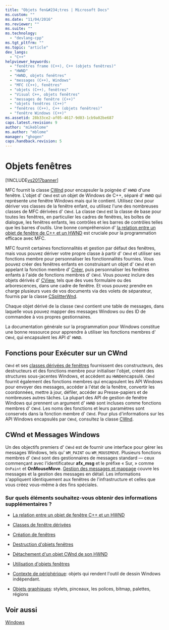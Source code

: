 ```yaml
---
title: "Objets fen&#234;tres | Microsoft Docs"
ms.custom: ""
ms.date: "11/04/2016"
ms.reviewer: ""
ms.suite: ""
ms.technology: 
  - "devlang-cpp"
ms.tgt_pltfrm: ""
ms.topic: "article"
dev_langs: 
  - "C++"
helpviewer_keywords: 
  - "fenêtres frame (C++), C++ (objets fenêtres)"
  - "HWND"
  - "HWND, objets fenêtres"
  - "messages (C++), Windows"
  - "MFC (C++), fenêtres"
  - "objets (C++), fenêtres"
  - "Visual C++, objets fenêtres"
  - "messages de fenêtre (C++)"
  - "objets fenêtres (C++)"
  - "fenêtres (C++), C++ (objets fenêtres)"
  - "fenêtre Windows (C++)"
ms.assetid: 28b33ce2-af05-4617-9d03-1cb9a02be687
caps.latest.revision: 9
author: "mikeblome"
ms.author: "mblome"
manager: "ghogen"
caps.handback.revision: 5
---
```

# Objets fen&#234;tres
[!INCLUDE[vs2017banner](../assembler/inline/includes/vs2017banner.md)]

MFC fournit la classe [CWnd](../mfc/reference/cwnd-class.md) pour encapsuler la poignée d' `HWND` d'une fenêtre.  L'objet d' `CWnd` est un objet de Windows de C\+\+, séparé d' `HWND` qui représente une fenêtre Windows mais qui le contient.  Utilisez `CWnd` pour dériver vos classes de la fenêtre enfant, ou utilisez l'une des nombreuses classes de MFC dérivées d' `CWnd`.  La classe `CWnd` est la classe de base pour toutes les fenêtres, en particulier les cadres de fenêtres, les boîtes de dialogue, les fenêtres enfants, les contrôles et les barres de contrôles telles que les barres d'outils.  Une bonne compréhension d' [la relation entre un objet de fenêtre de C\+\+ et un HWND](../mfc/relationship-between-a-cpp-window-object-and-an-hwnd.md) est cruciale pour la programmation efficace avec MFC.  
  
 MFC fournit certaines fonctionnalités et gestion par défaut des fenêtres, mais vous pouvez dériver votre propre classe à partir d' `CWnd` et utiliser ses fonctions membre pour personnaliser les fonctionnalités fournies.  Vous pouvez créer des fenêtres enfants en construisant un objet d' `CWnd` et en appelant la fonction membre d' [Créer](../Topic/CWnd::Create.md), puis personnaliser les fenêtres enfants à l'aide de fonctions membres d' `CWnd`.  Vous pouvez inclure des objets dérivés d' [CView](../mfc/reference/cview-class.md), tels que des vues formulaire ou des arborescences, dans une cadre de fenêtre.  Et vous pouvez prendre en charge plusieurs vues de vos documents via des volets de séparateur, fournis par la classe [CSplitterWnd](../mfc/reference/csplitterwnd-class.md).  
  
 Chaque objet dérivé de la classe `CWnd` contient une table de messages, dans laquelle vous pouvez mapper des messages Windows ou des ID de commandee à vos propres gestionnaires.  
  
 La documentation générale sur la programmation pour Windows constitue une bonne ressource pour apprendre à utiliser les fonctions membres d' `CWnd`, qui encapsulent les API d' `HWND`.  
  
## Fonctions pour Exécuter sur un CWnd  
 `CWnd` et ses [classes dérivées de fenêtres](../mfc/derived-window-classes.md) fournissent des constructeurs, des destructeurs et des fonctions membre pour initialiser l'objet, créent des structures sous\-jacentes Windows, et accèdent au `HWND`encapsulé.  `CWnd` fournit également des fonctions membres qui encapsulent les API Windows pour envoyer des messages, accéder à l'état de la fenêtre, convertir les coordonnées, mettre à jour, défiler, accéder au Presse\-papiers et de nombreuses autres tâches.  La plupart des API de gestion de fenêtre Windows qui prennent un argument d' `HWND` sont incluses comme fonctions membres d' `CWnd`.  Les noms des fonctions et leurs paramètres sont conservés dans la fonction membre d' `CWnd`.  Pour plus d'informations sur les API Windows encapsulés par `CWnd`, consultez la classe [CWnd](../mfc/reference/cwnd-class.md).  
  
## CWnd et Messages Windows  
 Un des objectifs premiers d' `CWnd` est de fournir une interface pour gérer les messages Windows, tels qu' `WM_PAINT` ou `WM_MOUSEMOVE`.  Plusieurs fonctions membres d' `CWnd` sont des gestionnaires de messages standard — ceux commençant avec l'identificateur **afx\_msg** et le préfixe « Sur, » comme `OnPaint` et **OnMouseMove**.  [Gestion des messages et mappage](../mfc/message-handling-and-mapping.md) couvre les messages et la gestion des messages en détail.  Les informations s'appliquent identiquement aux fenêtres de l'infrastructure et celles que vous créez vous\-même à des fins spéciales.  
  
### Sur quels éléments souhaitez\-vous obtenir des informations supplémentaires ?  
  
-   [La relation entre un objet de fenêtre C\+\+ et un HWND](../mfc/relationship-between-a-cpp-window-object-and-an-hwnd.md)  
  
-   [Classes de fenêtre dérivées](../mfc/derived-window-classes.md)  
  
-   [Création de fenêtres](../mfc/creating-windows.md)  
  
-   [Destruction d'objets fenêtres](../mfc/destroying-window-objects.md)  
  
-   [Détachement d'un objet CWnd de son HWND](../mfc/detaching-a-cwnd-from-its-hwnd.md)  
  
-   [Utilisation d'objets fenêtres](../mfc/working-with-window-objects.md)  
  
-   [Contexte de périphérique](../mfc/device-contexts.md): objets qui rendent l'outil de dessin Windows indépendant.  
  
-   [Objets graphiques](../mfc/graphic-objects.md): stylets, pinceaux, les polices, bitmap, palettes, régions  
  
## Voir aussi  
 [Windows](../mfc/windows.md)